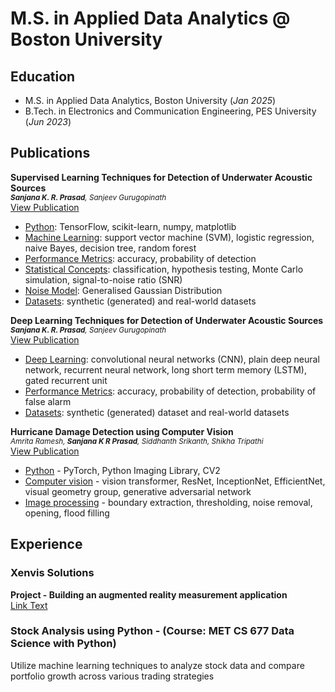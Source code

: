 # M.S. in Applied Data Analytics @ Boston University

## Education
- M.S. in Applied Data Analytics, Boston University (_Jan 2025_)								       		
- B.Tech. in Electronics and Communication Engineering, PES University (_Jun 2023_)	

## Publications
**Supervised Learning Techniques for Detection of Underwater Acoustic Sources**  
<small> _**Sanjana K. R. Prasad**, Sanjeev Gurugopinath_ </small>  
[View Publication](assets/Supervised_Learning_Techniques_for_Detection_of_Underwater_Acoustic_Sources.pdf)
- <u>Python</u>: TensorFlow, scikit-learn, numpy, matplotlib
- <u>Machine Learning</u>: support vector machine (SVM), logistic regression, naive Bayes, decision tree, random forest
- <u>Performance Metrics</u>: accuracy, probability of detection
- <u>Statistical Concepts</u>: classification, hypothesis testing, Monte Carlo simulation, signal-to-noise ratio (SNR)
- <u>Noise Model</u>: Generalised Gaussian Distribution
- <u>Datasets</u>: synthetic (generated) and real-world datasets
  
**Deep Learning Techniques for Detection of Underwater Acoustic Sources**  
<small> _**Sanjana K. R. Prasad**, Sanjeev Gurugopinath_ </small>  
[View Publication](assets/Deep_Learning_Techniques_for_Detection_of_Underwater_Acoustic_Sources.pdf)
- <u>Deep Learning</u>: convolutional neural networks (CNN), plain deep neural network, recurrent neural network, long short term memory (LSTM), gated recurrent unit
- <u>Performance Metrics</u>: accuracy, probability of detection, probability of false alarm
- <u>Datasets</u>: synthetic (generated) dataset and real-world datasets

**Hurricane Damage Detection using Computer Vision**  
<small> _Amrita Ramesh, **Sanjana K R Prasad**, Siddhanth Srikanth, Shikha Tripathi_ </small>  
[View Publication](assets/3591156.3591174.pdf)
- <u>Python</u> - PyTorch, Python Imaging Library, CV2
- <u>Computer vision</u> - vision transformer, ResNet, InceptionNet, EfficientNet, visual geometry group, generative adversarial network
- <u>Image processing</u> - boundary extraction, thresholding, noise removal, opening, flood filling

## Experience
### Xenvis Solutions
**Project - Building an augmented reality measurement application**  
[Link Text](https://www.xenvis.com/measurements-using-augmented-reality/)

### Stock Analysis using Python - (Course: MET CS 677 Data Science with Python)
Utilize machine learning techniques to analyze stock data and compare portfolio growth across various trading strategies




